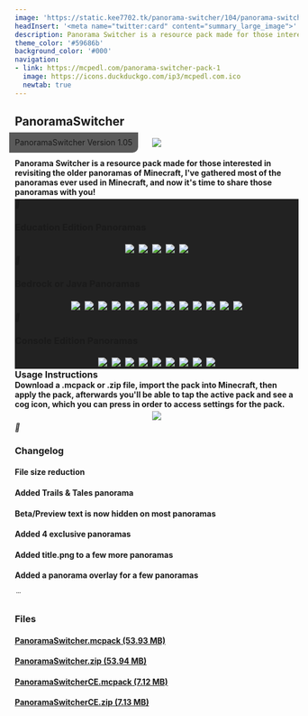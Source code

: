 ```yaml
---
image: 'https://static.kee7702.tk/panorama-switcher/104/panorama-switcher_1.png'
headInsert: '<meta name="twitter:card" content="summary_large_image">'
description: Panorama Switcher is a resource pack made for those interested in revisiting the older panoramas of Minecraft, I've gathered most of the panoramas ever used in Minecraft, and now it's time to share those panoramas with you!
theme_color: '#59686b'
background_color: '#000'
navigation:
- link: https://mcpedl.com/panorama-switcher-pack-1
  image: https://icons.duckduckgo.com/ip3/mcpedl.com.ico
  newtab: true
---
```

## PanoramaSwitcher
<div style="text-align:center"><p style="position:absolute;margin:-10px;border-radius:0 0 10px 0;padding: 10px;background:#333c;line-height:16px">PanoramaSwitcher Version 1.05</p><img src="https://static.kee7702.tk/panorama-switcher/104/panorama-switcher_1.png"></div><h4 style="margin-bottom:4px">Panorama Switcher is a resource pack made for those interested in revisiting the older panoramas of Minecraft, I've gathered most of the panoramas ever used in Minecraft, and now it's time to share those panoramas with you!</h4><div class="changelog-container closeable" style="background:#222"><div><i class="material-icons"></i><h3 id="education-edition-panoramas">Education Edition Panoramas</h3><i class="material-icons"></i></div><div style="display:inherit"><div style="text-align:center"><img style="max-height:192px;width:auto;max-width:100%;margin:4px" src="https://static.kee7702.tk/panorama-switcher/105/panorama-switcher_1.png"><img src="https://static.kee7702.tk/panorama-switcher/104/panorama-switcher_3.png" style="max-height:192px;width:auto;max-width:100%;margin:4px"><img style="max-height:192px;width:auto;max-width:100%;margin:4px" src="https://static.kee7702.tk/panorama-switcher/105/panorama-switcher_2.png"><img style="max-height:192px;width:auto;max-width:100%;margin:4px" src="https://static.kee7702.tk/panorama-switcher/105/panorama-switcher_3.png"><img src="https://static.kee7702.tk/panorama-switcher/104/panorama-switcher_6.png" style="max-height:192px;width:auto;max-width:100%;margin:4px"></div></div></div><div class="changelog-container closeable" style="background:#222"><div><i class="material-icons"></i><h3 id="bedrock-or-java-panoramas">Bedrock or Java Panoramas</h3><i class="material-icons"></i></div><div style="display:inherit"><div style="text-align:center"><img src="https://static.kee7702.tk/panorama-switcher/104/panorama-switcher_7.png" style="max-height:192px;width:auto;max-width:100%;margin:4px"><img src="https://static.kee7702.tk/panorama-switcher/104/panorama-switcher_8.png" style="max-height:192px;width:auto;max-width:100%;margin:4px"><img style="max-height:192px;width:auto;max-width:100%;margin:4px" src="https://static.kee7702.tk/panorama-switcher/105/panorama-switcher_4.png"><img style="max-height:192px;width:auto;max-width:100%;margin:4px" src="https://static.kee7702.tk/panorama-switcher/105/panorama-switcher_5.png"><img style="max-height:192px;width:auto;max-width:100%;margin:4px" src="https://static.kee7702.tk/panorama-switcher/105/panorama-switcher_6.png"><img style="max-height:192px;width:auto;max-width:100%;margin:4px" src="https://static.kee7702.tk/panorama-switcher/105/panorama-switcher_7.png"><img style="max-height:192px;width:auto;max-width:100%;margin:4px" src="https://static.kee7702.tk/panorama-switcher/105/panorama-switcher_8.png"><img src="https://static.kee7702.tk/panorama-switcher/104/panorama-switcher_14.png" style="max-height:192px;width:auto;max-width:100%;margin:4px"><img style="max-height:192px;width:auto;max-width:100%;margin:4px" src="https://static.kee7702.tk/panorama-switcher/105/panorama-switcher_9.png"><img src="https://static.kee7702.tk/panorama-switcher/104/panorama-switcher_16.png" style="max-height:192px;width:auto;max-width:100%;margin:4px"><img style="max-height:192px;width:auto;max-width:100%;margin:4px" src="https://static.kee7702.tk/panorama-switcher/105/panorama-switcher_10.png"><img style="max-height:192px;width:auto;max-width:100%;margin:4px" src="https://static.kee7702.tk/panorama-switcher/105/panorama-switcher_11.png"><img src="https://static.kee7702.tk/panorama-switcher/104/panorama-switcher_18.png" style="max-height:192px;width:auto;max-width:100%;margin:4px"></div></div></div><div class="changelog-container closeable" style="background:#222"><div><i class="material-icons"></i><h3 id="console-edition-pamoramas">Console Edition Panoramas</h3><i class="material-icons"></i></div><div style="display:inherit"><div style="text-align:center"><img src="https://static.kee7702.tk/panorama-switcher/104/panorama-switcher_19.png" style="max-height:192px;width:auto;max-width:100%;margin:4px"><img src="https://static.kee7702.tk/panorama-switcher/104/panorama-switcher_20.png" style="max-height:192px;width:auto;max-width:100%;margin:4px"><img src="https://static.kee7702.tk/panorama-switcher/104/panorama-switcher_21.png" style="max-height:192px;width:auto;max-width:100%;margin:4px"><img src="https://static.kee7702.tk/panorama-switcher/104/panorama-switcher_22.png" style="max-height:192px;width:auto;max-width:100%;margin:4px"><img src="https://static.kee7702.tk/panorama-switcher/104/panorama-switcher_23.png" style="max-height:192px;width:auto;max-width:100%;margin:4px"><img src="https://static.kee7702.tk/panorama-switcher/104/panorama-switcher_24.png" style="max-height:192px;width:auto;max-width:100%;margin:4px"><img src="https://static.kee7702.tk/panorama-switcher/104/panorama-switcher_25.png" style="max-height:192px;width:auto;max-width:100%;margin:4px"><img src="https://static.kee7702.tk/panorama-switcher/104/panorama-switcher_26.png" style="max-height:192px;width:auto;max-width:100%;margin:4px"><img src="https://static.kee7702.tk/panorama-switcher/104/panorama-switcher_27.png" style="max-height:192px;width:auto;max-width:100%;margin:4px"></div></div></div><div><h3 style="font-size:16px;margin:0" id="usage-instructions">Usage Instructions</h3><h4 style="margin:0">Download a .mcpack or .zip file, import the pack into Minecraft, then apply the pack, afterwards you'll be able to tap the active pack and see a cog icon, which you can press in order to access settings for the pack.</h4><div style="text-align:center"><img style="max-height:192px;width:auto;max-width:100%;margin:4px" src="https://static.kee7702.tk/panorama-switcher/105/panorama-switcher_12.png"></div></div><div class="changelog-container"><i class="material-icons"></i><h3 id="changelog">Changelog</h3><h4>File size reduction</h4><h4>Added Trails &amp; Tales panorama</h4><h4>Beta/Preview text is now hidden on most panoramas</h4><h4>Added 4 exclusive panoramas</h4><h4>Added title.png to a few more panoramas</h4><h4>Added a panorama overlay for a few panoramas</h4></div><div class="changelog-container"><i class="material-icons"></i><h3 id="files">Files</h3><a href="https://static.kee7702.tk/panorama-switcher/105/PanoramaSwitcher.mcpack"><h4>PanoramaSwitcher.mcpack (53.93 MB)</h4></a><a href="https://static.kee7702.tk/panorama-switcher/105/PanoramaSwitcher.zip"><h4>PanoramaSwitcher.zip (53.94 MB)</h4></a><a href="https://github.com/Kee7702/Projects-Legacy/releases/download/77a10c9ad36a6/PanoramaSwitcherCE.mcpack"><h4>PanoramaSwitcherCE.mcpack (7.12 MB)</h4></a><a href="https://github.com/Kee7702/Projects-Legacy/releases/download/77a10c9ad36a6/PanoramaSwitcherCE.zip"><h4>PanoramaSwitcherCE.zip (7.13 MB)</h4></a></div>
